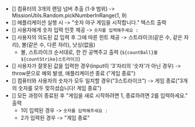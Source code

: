 - [] 컴퓨터의 3개의 랜덤 넘버 추출 (1-9 범위) -> MissionUtils.Random.pickNumberInRange(1, 9)
- [] 애플리케이션 실행 시 -> "숫자 야구 게임을 시작합니다." 텍스트 출력
- [] 사용자에게 숫자 입력 인풋 제공 -> `숫자를 입력해주세요 : `
- [] 사용자의 의도된 값 입력 후 그에 따른 힌트 제공 -> 스트라이크(같은 수, 같은 자리), 볼(같은 수, 다른 자리), 낫싱(없음)
  - 볼, 스트라이크 순서대로, 한 칸 공백주고 출력 (`${countBall}볼 ${countStrike}스트라이크`)
- [] 사용자가 잘못된 값을 입력한 경우(input이 '3'자리의 '숫자'가 아닌 경우) -> throw문으로 예외 발생, 애플리케이션 종료 ("게임 종료")
- [] 컴퓨터와 사용자의 숫자가 모두 일치할 경우("3스트라이크") -> 게임 종료("3개의 숫자를 모두 맞히셨습니다! 게임 종료")
- [] 모든 과정이 종료된 후 "게임을 새로 시작하려면 1, 종료하려면 2를 입력하세요." 출력
  - 1이 입력된 경우 -> `숫자를 입력해주세요 : `
  - 2가 입력된 경우 -> "게임 종료"
